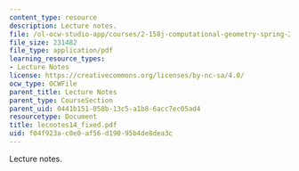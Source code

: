 ```yaml
---
content_type: resource
description: Lecture notes.
file: /ol-ocw-studio-app/courses/2-158j-computational-geometry-spring-2003/f04f923ac8e0af56d19095b4de8dea3c_lecnotes14_fixed.pdf
file_size: 231482
file_type: application/pdf
learning_resource_types:
- Lecture Notes
license: https://creativecommons.org/licenses/by-nc-sa/4.0/
ocw_type: OCWFile
parent_title: Lecture Notes
parent_type: CourseSection
parent_uid: 0441b151-058b-13c5-a1b8-6acc7ec05ad4
resourcetype: Document
title: lecnotes14_fixed.pdf
uid: f04f923a-c8e0-af56-d190-95b4de8dea3c
---
```

Lecture notes.